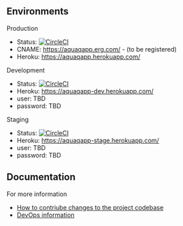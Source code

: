 ## Environments

Production

- Status: [![CircleCI](https://circleci.com/gh/Eastern-Research-Group/AquaQAPP/tree/master.svg?style=svg&circle-token=95a7c34556c3dc5e845e873aa9d4b5ea748df5a5)](https://circleci.com/gh/Eastern-Research-Group/AquaQAPP/tree/master)
- CNAME: https://aquaqapp.erg.com/ - (to be registered) 
- Heroku: https://aquaqapp.herokuapp.com/


Development

- Status: [![CircleCI](https://circleci.com/gh/Eastern-Research-Group/AquaQAPP/tree/develop.svg?style=svg&circle-token=95a7c34556c3dc5e845e873aa9d4b5ea748df5a5)](https://circleci.com/gh/Eastern-Research-Group/AquaQAPP/tree/develop)
- Heroku: https://aquaqapp-dev.herokuapp.com/
- user: TBD
- password: TBD

Staging

- Status: [![CircleCI](https://circleci.com/gh/Eastern-Research-Group/AquaQAPP/tree/staging.svg?style=svg&circle-token=95a7c34556c3dc5e845e873aa9d4b5ea748df5a5)](https://circleci.com/gh/Eastern-Research-Group/AquaQAPP/tree/staging) 
- Heroku: https://aquaqapp-stage.herokuapp.com/
- user: TBD
- password: TBD

## Documentation

For more information

- [How to contriube changes to the project codebase](/docs/contribute.md)
- [DevOps information](/docs/devops.md)
